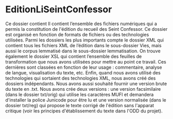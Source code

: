 # EditionLiSeintConfessor
Ce dossier contient Il contient l’ensemble des fichiers numériques qui a permis la constitution de l'édition du recueil des Seint Confessor. Ce dossier est organisé en fonction de formats de fichiers ou des technologies utilisées. Parmi les dossiers les plus importants compte le dossier XML qui contient tous les fichiers XML de l’édition dans le sous-dossier Vies, mais aussi le corpus lemmatisé dans le sous-dossier lemmatisation. On trouve également le dossier XSL qui contient l’ensemble des feuilles de transformation que nous avons utilisées pour mettre au point ce travail. Ces dernières sont classées en fonction de leur usage : commentaire, analyse de langue, visualisation du texte, etc. Enfin, quand nous avons utilisé des technologies qui sortaient des technologies XML, nous avons créé des dossiers indépendants.
Nous avons aussi souhaité fournir une version brute du texte en .txt. Nous avons crée deux versions : une version facsimilaire (dans le dossier txt/orig) qui utilise les caractères MUFI et demandera d'installer la police Junicode pour être lu et une version normalisée (dans le dossier txt/reg) qui propose le texte corrigé de l'édition sans l'apparat critique (voir les principes d'établissement du texte dans l'ODD du projet).
